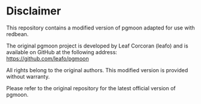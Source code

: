 # Disclaimer

This repository contains a modified version of pgmoon adapted for use with redbean.

The original pgmoon project is developed by Leaf Corcoran (leafo) and is available on GitHub at the following address:
https://github.com/leafo/pgmoon

All rights belong to the original authors. This modified version is provided without warranty.

Please refer to the original repository for the latest official version of pgmoon.
